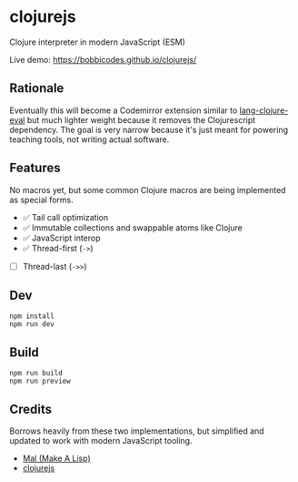 # clojurejs

Clojure interpreter in modern JavaScript (ESM)

Live demo: https://bobbicodes.github.io/clojurejs/

## Rationale

Eventually this will become a Codemirror extension similar to [lang-clojure-eval](https://github.com/bobbicodes/lang-clojure-eval/) but much lighter weight because it removes the Clojurescript dependency. The goal is very narrow because it's just meant for powering teaching tools, not writing actual software.

## Features

No macros yet, but some common Clojure macros are being implemented as special forms.

- ✅ Tail call optimization
- ✅ Immutable collections and swappable atoms like Clojure
- ✅ JavaScript interop
- ✅ Thread-first (`->`)
- [ ] Thread-last (`->>`)

## Dev

```
npm install
npm run dev
```

## Build

```
npm run build
npm run preview
```

## Credits

Borrows heavily from these two implementations, but simplified and updated to work with modern JavaScript tooling.

- [Mal (Make A Lisp)](https://github.com/kanaka/mal)
- [clojurejs](https://github.com/gnab/clojurejs)
